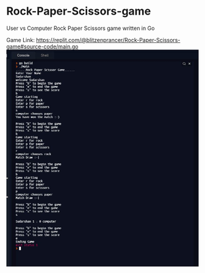 # Rock-Paper-Scissors-game
User vs Computer Rock Paper Scissors game written in Go

Game Link: https://replit.com/@blitzenprancer/Rock-Paper-Scissors-game#source-code/main.go
![](images/output.JPG)
